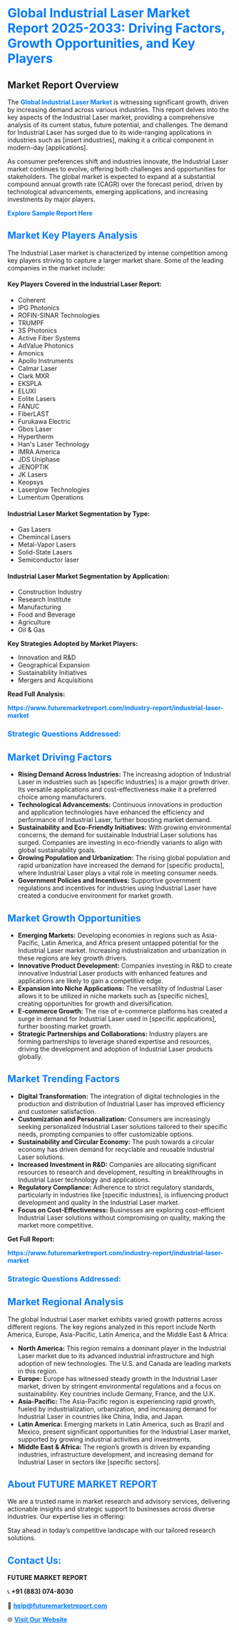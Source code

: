 <h1 style="color: #007BFF;">Global Industrial Laser Market Report 2025-2033: Driving Factors, Growth Opportunities, and Key Players</h1>

<section id="overview">
<h2>Market Report Overview</h2>
<p>The <a href="https://www.futuremarketreport.com/industry-report/industrial-laser-market" style="color: #007BFF; text-decoration: none;"><strong>Global Industrial Laser Market</strong></a> is witnessing significant growth, driven by increasing demand across various industries. This report delves into the key aspects of the Industrial Laser market, providing a comprehensive analysis of its current status, future potential, and challenges. The demand for Industrial Laser has surged due to its wide-ranging applications in industries such as [insert industries], making it a critical component in modern-day [applications].</p>
<p>As consumer preferences shift and industries innovate, the Industrial Laser market continues to evolve, offering both challenges and opportunities for stakeholders. The global market is expected to expand at a substantial compound annual growth rate (CAGR) over the forecast period, driven by technological advancements, emerging applications, and increasing investments by major players.</p>
</section>

<section id="overview">
<p><a href="https://www.futuremarketreport.com/request-sample/reportId=63250" style="color: #007BFF; text-decoration: none;"><strong>Explore Sample Report Here</strong></a></p>
</section>

<section id="key-players">
<h2 style="color: #007BFF;">Market Key Players Analysis</h2>
<p>The Industrial Laser market is characterized by intense competition among key players striving to capture a larger market share. Some of the leading companies in the market include:</p>
<h4>Key Players Covered in the Industrial Laser Report:</h4>
<ul><li>Coherent</li><li>IPG Photonics</li><li>ROFIN-SINAR Technologies</li><li>TRUMPF</li><li>3S Photonics</li><li>Active Fiber Systems</li><li>AdValue Photonics</li><li>Amonics</li><li>Apollo Instruments</li><li>Calmar Laser</li><li>Clark MXR</li><li>EKSPLA</li><li>ELUXI</li><li>Eolite Lasers</li><li>FANUC</li><li>FiberLAST</li><li>Furukawa Electric</li><li>Gbos Laser</li><li>Hypertherm</li><li>Han&#039;s Laser Technology</li><li>IMRA America</li><li>JDS Uniphase</li><li>JENOPTIK</li><li>JK Lasers</li><li>Keopsys</li><li>Laserglow Technologies</li><li>Lumentum Operations</li></ul>
<h4>Industrial Laser Market Segmentation by Type:</h4>
<ul><li>Gas Lasers</li><li>Chemincal Lasers</li><li>Metal-Vapor Lasers</li><li>Solid-State Lasers</li><li>Semiconductor laser</li></ul>

<h4>Industrial Laser Market Segmentation by Application:</h4>
<ul><li>Construction Industry</li><li>Research Institute</li><li>Manufacturing</li><li>Food and Beverage</li><li>Agriculture</li><li>Oil &amp; Gas</li></ul>
<p><strong>Key Strategies Adopted by Market Players:</strong></p>
<ul>
<li>Innovation and R&D</li>
<li>Geographical Expansion</li>
<li>Sustainability Initiatives</li>
<li>Mergers and Acquisitions</li>
</ul>
</section>

<section>
<p><strong>Read Full Analysis: </strong></p><a href="https://www.futuremarketreport.com/industry-report/industrial-laser-market" style="color: #007BFF; text-decoration: none;"><strong>https://www.futuremarketreport.com/industry-report/industrial-laser-market</strong></a>
<h3 style="color: #007BFF;">Strategic Questions Addressed:</h3>
</section>

<section id="driving-factors">
<h2 style="color: #007BFF;">Market Driving Factors</h2>
<ul>
<li><strong>Rising Demand Across Industries:</strong> The increasing adoption of Industrial Laser in industries such as [specific industries] is a major growth driver. Its versatile applications and cost-effectiveness make it a preferred choice among manufacturers.</li>
<li><strong>Technological Advancements:</strong> Continuous innovations in production and application technologies have enhanced the efficiency and performance of Industrial Laser, further boosting market demand.</li>
<li><strong>Sustainability and Eco-Friendly Initiatives:</strong> With growing environmental concerns, the demand for sustainable Industrial Laser solutions has surged. Companies are investing in eco-friendly variants to align with global sustainability goals.</li>
<li><strong>Growing Population and Urbanization:</strong> The rising global population and rapid urbanization have increased the demand for [specific products], where Industrial Laser plays a vital role in meeting consumer needs.</li>
<li><strong>Government Policies and Incentives:</strong> Supportive government regulations and incentives for industries using Industrial Laser have created a conducive environment for market growth.</li>
</ul>
</section>

<section id="growth-opportunities">
<h2 style="color: #007BFF;">Market Growth Opportunities</h2>
<ul>
<li><strong>Emerging Markets:</strong> Developing economies in regions such as Asia-Pacific, Latin America, and Africa present untapped potential for the Industrial Laser market. Increasing industrialization and urbanization in these regions are key growth drivers.</li>
<li><strong>Innovative Product Development:</strong> Companies investing in R&D to create innovative Industrial Laser products with enhanced features and applications are likely to gain a competitive edge.</li>
<li><strong>Expansion into Niche Applications:</strong> The versatility of Industrial Laser allows it to be utilized in niche markets such as [specific niches], creating opportunities for growth and diversification.</li>
<li><strong>E-commerce Growth:</strong> The rise of e-commerce platforms has created a surge in demand for Industrial Laser used in [specific applications], further boosting market growth.</li>
<li><strong>Strategic Partnerships and Collaborations:</strong> Industry players are forming partnerships to leverage shared expertise and resources, driving the development and adoption of Industrial Laser products globally.</li>
</ul>
</section>

<section id="trending-factors">
<h2 style="color: #007BFF;">Market Trending Factors</h2>
<ul>
<li><strong>Digital Transformation:</strong> The integration of digital technologies in the production and distribution of Industrial Laser has improved efficiency and customer satisfaction.</li>
<li><strong>Customization and Personalization:</strong> Consumers are increasingly seeking personalized Industrial Laser solutions tailored to their specific needs, prompting companies to offer customizable options.</li>
<li><strong>Sustainability and Circular Economy:</strong> The push towards a circular economy has driven demand for recyclable and reusable Industrial Laser solutions.</li>
<li><strong>Increased Investment in R&D:</strong> Companies are allocating significant resources to research and development, resulting in breakthroughs in Industrial Laser technology and applications.</li>
<li><strong>Regulatory Compliance:</strong> Adherence to strict regulatory standards, particularly in industries like [specific industries], is influencing product development and quality in the Industrial Laser market.</li>
<li><strong>Focus on Cost-Effectiveness:</strong> Businesses are exploring cost-efficient Industrial Laser solutions without compromising on quality, making the market more competitive.</li>
</ul>
</section>

<section>
<p><strong>Get Full Report: </strong></p><a href="https://www.futuremarketreport.com/industry-report/industrial-laser-market" style="color: #007BFF; text-decoration: none;"><strong>https://www.futuremarketreport.com/industry-report/industrial-laser-market</strong></a>
<h3 style="color: #007BFF;">Strategic Questions Addressed:</h3>
</section>


<section id="regional-analysis">
<h2 style="color: #007BFF;">Market Regional Analysis</h2>
<p>The global Industrial Laser market exhibits varied growth patterns across different regions. The key regions analyzed in this report include North America, Europe, Asia-Pacific, Latin America, and the Middle East & Africa:</p>
<ul>
<li><strong>North America:</strong> This region remains a dominant player in the Industrial Laser market due to its advanced industrial infrastructure and high adoption of new technologies. The U.S. and Canada are leading markets in this region.</li>
<li><strong>Europe:</strong> Europe has witnessed steady growth in the Industrial Laser market, driven by stringent environmental regulations and a focus on sustainability. Key countries include Germany, France, and the U.K.</li>
<li><strong>Asia-Pacific:</strong> The Asia-Pacific region is experiencing rapid growth, fueled by industrialization, urbanization, and increasing demand for Industrial Laser in countries like China, India, and Japan.</li>
<li><strong>Latin America:</strong> Emerging markets in Latin America, such as Brazil and Mexico, present significant opportunities for the Industrial Laser market, supported by growing industrial activities and investments.</li>
<li><strong>Middle East & Africa:</strong> The region’s growth is driven by expanding industries, infrastructure development, and increasing demand for Industrial Laser in sectors like [specific sectors].</li>
</ul>
</section>

<footer>
<h2 style="color: #007BFF;">About FUTURE MARKET REPORT</h2>
<p>We are a trusted name in market research and advisory services, delivering actionable insights and strategic support to businesses across diverse industries. Our expertise lies in offering:</p>

<p>Stay ahead in today’s competitive landscape with our tailored research solutions.</p>

<h2 style="color: #007BFF;">Contact Us:</h2>
<p><strong>FUTURE MARKET REPORT</strong></p>
<p>📞 <strong>+91 (883) 074-8030</strong></p>
<p>📧 <strong><a href="mailto:help@futuremarketreport.com" style="color: #007BFF;">help@futuremarketreport.com</a></strong></p>
<p>🌐 <strong><a href="https://www.futuremarketreport.com/" style="color: #007BFF;">Visit Our Website</a></strong></p>
</footer>